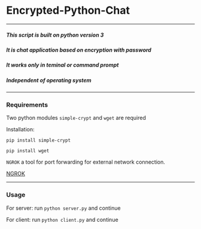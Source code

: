 # Encrypted-Python-Chat
---
##### This script is built on python version 3
##### It is chat application based on encryption with password
##### It works only in teminal or command prompt
##### Independent of operating system
---
### Requirements
Two python modules `simple-crypt` and `wget` are required

Installation:

  `pip install simple-crypt`
  
  `pip install wget`
  
`NGROK` a tool for port forwarding for external network connection.

[NGROK](https://ngrok.com)

---
### Usage

For server: run `python server.py` and continue

For client: run `python client.py` and continue
